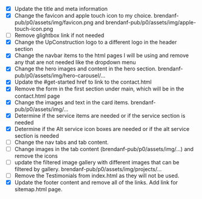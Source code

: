 - [X] Update the title and meta information
- [X] Change the favicon and apple touch icon to my choice. brendanf-pub/p0/assets/img/favicon.png  and brendanf-pub/p0/assets/img/apple-touch-icon.png
- [ ] Remove glightbox link if not needed
- [X] Change the UpConstruction logo to a different logo in the header section
- [X] Change the navbar items to the html pages I will be using and remove any that are not needed like the dropdown menu
- [X] Change the hero images and content in the hero section. brendanf-pub/p0/assets/img/hero-carousel/...
- [X] Update the #get-started href to link to the contact.html
- [X] Remove the form in the first section under main, which will be in the contact.html page
- [X] Change the images and text in the card items. brendanf-pub/p0/assets/img/... 
- [X] Determine if the service items are needed or if the service section is needed
- [X] Determine if the Alt service icon boxes are needed or if the alt service section is needed
- [ ] Change the nav tabs and tab content. 
- [ ] Change images in the tab content (brendanf-pub/p0/assets/img/...) and remove the icons
- [ ] update the filtered image gallery with different images that can be filtered by gallery. brendanf-pub/p0/assets/img/projects/...
- [ ] Remove the Testimonials from index.html as they will not be used.
- [X] Update the footer content and remove all of the links. Add link for sitemap.html page.